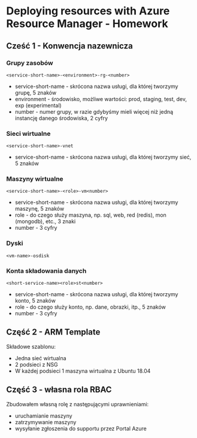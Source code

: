 # Deploying resources with Azure Resource Manager - Homework
## Cześć 1 - Konwencja nazewnicza
### Grupy zasobów

`<service-short-name>-<environment>-rg-<number>`

- service-short-name - skrócona nazwa usługi, dla której tworzymy grupę, 5 znaków
- environment - środowisko, możliwe wartości: prod, staging, test, dev, exp (experimental)
- number - numer grupy, w razie gdybyśmy mieli więcej niż jedną instancję danego środowiska, 2 cyfry

### Sieci wirtualne

`<service-short-name>-vnet`

- service-short-name - skrócona nazwa usługi, dla której tworzymy sieć, 5 znaków

### Maszyny wirtualne

`<service-short-name>-<role>-vm<number>`

- service-short-name - skrócona nazwa usługi, dla której tworzymy maszynę, 5 znaków
- role - do czego służy maszyna, np. sql, web, red (redis), mon (mongodb), etc., 3 znaki
- number - 3 cyfry

### Dyski

`<vm-name>-osdisk`

### Konta składowania danych

`<short-service-name><role>st<number>`

- service-short-name - skrócona nazwa usługi, dla której tworzymy konto, 5 znaków
- role - do czego służy konto, np. dane, obrazki, itp., 5 znaków
- number - 3 cyfry

## Część 2 - ARM Template

Składowe szablonu:
- Jedna sieć wirtualna
- 2 podsieci z NSG
- W każdej podsieci 1 maszyna wirtualna z Ubuntu 18.04

## Część 3 - własna rola RBAC

Zbudowałem własną rolę z następującymi uprawnieniami:
- uruchamianie maszyny
- zatrzymywanie maszyny
- wysyłanie zgłoszenia do supportu przez Portal Azure